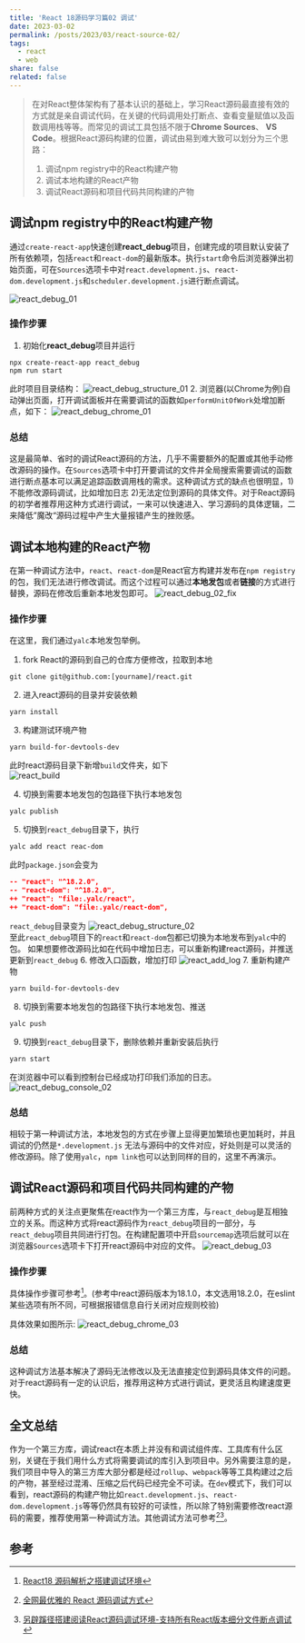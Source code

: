 ```yaml
---
title: 'React 18源码学习篇02 调试'
date: 2023-03-02
permalink: /posts/2023/03/react-source-02/
tags:
  - react
  - web
share: false
related: false
---
```


> 在对React整体架构有了基本认识的基础上，学习React源码最直接有效的方式就是亲自调试代码，在关键的代码调用处打断点、查看变量赋值以及函数调用栈等等。而常见的调试工具包括不限于**Chrome Sources**、 **VS Code**。根据React源码构建的位置，调试由易到难大致可以划分为三个思路：
>
> 1. 调试npm registry中的React构建产物
> 2. 调试本地构建的React产物
> 3. 调试React源码和项目代码共同构建的产物

## 调试npm registry中的React构建产物

通过`create-react-app`快速创建**react_debug**项目，创建完成的项目默认安装了所有依赖项，包括`react`和`react-dom`的最新版本。执行`start`命令后浏览器弹出初始页面，可在`Sources`选项卡中对`react.development.js`、`react-dom.development.js`和`scheduler.development.js`进行断点调试。

<img src="/images/blog/react-source/02/react_debug_01.png" alt="react_debug_01" style="zoom:100%;" />


### 操作步骤
1. 初始化**react_debug**项目并运行
```shell
npx create-react-app react_debug
npm run start
```
此时项目目录结构：
<img src="/images/blog/react-source/02/react_debug_structure_01.png" alt="react_debug_structure_01" style="zoom:100%;" />
2. 浏览器(以Chrome为例)自动弹出页面，打开调试面板并在需要调试的函数如`performUnitOfWork`处增加断点，如下：
<img src="/images/blog/react-source/02/react_debug_chrome_01.png" alt="react_debug_chrome_01" style="zoom:100%;" />

### 总结
这是最简单、省时的调试React源码的方法，几乎不需要额外的配置或其他手动修改源码的操作。在`Sources`选项卡中打开要调试的文件并全局搜索需要调试的函数进行断点基本可以满足追踪函数调用栈的需求。这种调试方式的缺点也很明显，1)不能修改源码调试，比如增加日志 2)无法定位到源码的具体文件。对于React源码的初学者推荐用这种方式进行调试，一来可以快速进入、学习源码的具体逻辑，二来降低”魔改“源码过程中产生大量报错产生的挫败感。

## 调试本地构建的React产物

在第一种调试方法中，`react`、`react-dom`是React官方构建并发布在`npm registry`的包，我们无法进行修改调试。而这个过程可以通过**本地发包**或者**链接**的方式进行替换，源码在修改后重新本地发包即可。
<img src="/images/blog/react-source/02/react_debug_02_fix.png" alt="react_debug_02_fix" style="zoom:100%;" />

### 操作步骤
在这里，我们通过`yalc`本地发包举例。
1. fork React的源码到自己的仓库方便修改，拉取到本地
```shell
git clone git@github.com:[yourname]/react.git
```
2. 进入react源码的目录并安装依赖
```shell
yarn install
```
3. 构建测试环境产物
```shell
yarn build-for-devtools-dev
```
此时react源码目录下新增`build`文件夹，如下<br>
<img src="/images/blog/react-source/02/react_build.png" alt="react_build" style="zoom:100%;" />

4. 切换到需要本地发包的包路径下执行本地发包
```shell
yalc publish
```
5. 切换到`react_debug`目录下，执行
```shell
yalc add react reac-dom
```
此时`package.json`会变为
```json
-- "react": "^18.2.0",
-- "react-dom": "^18.2.0",
++ "react": "file:.yalc/react",
++ "react-dom": "file:.yalc/react-dom",
```
`react_debug`目录变为
<img src="/images/blog/react-source/02/react_debug_structure_02.png" alt="react_debug_structure_02" style="zoom:100%;" /><br>
至此`react_debug`项目下的`react`和`react-dom`包都已切换为本地发布到`yalc`中的包。
如果想要修改源码比如在代码中增加日志，可以重新构建react源码，并推送更新到`react_debug`
6. 修改入口函数，增加打印
<img src="/images/blog/react-source/02/react_add_log.png" alt="react_add_log" style="zoom:100%;" />
7. 重新构建产物
```shell
yarn build-for-devtools-dev
```
8. 切换到需要本地发包的包路径下执行本地发包、推送
```shell
yalc push
```
9. 切换到`react_debug`目录下，删除依赖并重新安装后执行
```shell
yarn start
```
在浏览器中可以看到控制台已经成功打印我们添加的日志。
<img src="/images/blog/react-source/02/react_debug_console_02.png" alt="react_debug_console_02" style="zoom:100%;" />

### 总结

相较于第一种调试方法，本地发包的方式在步骤上显得更加繁琐也更加耗时，并且调试的仍然是`*.development.js` 无法与源码中的文件对应，好处则是可以灵活的修改源码。除了使用`yalc`，`npm link`也可以达到同样的目的，这里不再演示。

## 调试React源码和项目代码共同构建的产物

前两种方式的关注点更聚焦在react作为一个第三方库，与`react_debug`是互相独立的关系。而这种方式将react源码作为`react_debug`项目的一部分，与`react_debug`项目共同进行打包。在构建配置项中开启`sourcemap`选项后就可以在浏览器`Sources`选项卡下打开react源码中对应的文件。
<img src="/images/blog/react-source/02/react_debug_03.png" alt="react_debug_03" style="zoom:100%;" />

### 操作步骤

具体操作步骤可参考[^1]。(参考中react源码版本为18.1.0，本文选用18.2.0，在eslint某些选项有所不同，可根据报错信息自行关闭对应规则校验)

具体效果如图所示:
<img src="/images/blog/react-source/02/react_debug_chrome_03.png" alt="react_debug_chrome_03" style="zoom:100%;" />

### 总结

这种调试方法基本解决了源码无法修改以及无法直接定位到源码具体文件的问题。对于react源码有一定的认识后，推荐用这种方式进行调试，更灵活且构建速度更快。

## 全文总结

作为一个第三方库，调试react在本质上并没有和调试组件库、工具库有什么区别，关键在于我们用什么方式将需要调试的库引入到项目中。另外需要注意的是，我们项目中导入的第三方库大部分都是经过`rollup`、`webpack`等等工具构建过之后的产物，甚至经过混淆、压缩之后代码已经完全不可读。在`dev`模式下，我们可以看到，react源码的构建产物比如`react.development.js`、`react-dom.development.js`等等仍然具有较好的可读性，所以除了特别需要修改react源码的需要，推荐使用第一种调试方法。其他调试方法可参考[^2][^3]。

## 参考

[^1]: [React18 源码解析之搭建调试环境](https://www.xiabingbao.com/post/react/debug-react-source-rfkxi0.html)
[^2]: [全网最优雅的 React 源码调试方式](https://juejin.cn/post/7126501202866470949)
[^3]: [另辟蹊径搭建阅读React源码调试环境-支持所有React版本细分文件断点调试](https://terry-su.github.io/cn/debug-react-source-code-using-special-method)